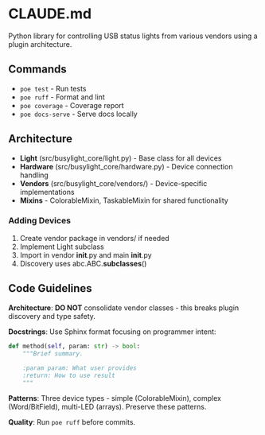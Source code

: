 # CLAUDE.md

Python library for controlling USB status lights from various vendors using a plugin architecture.

## Commands
- `poe test` - Run tests
- `poe ruff` - Format and lint
- `poe coverage` - Coverage report
- `poe docs-serve` - Serve docs locally

## Architecture
- **Light** (src/busylight_core/light.py) - Base class for all devices
- **Hardware** (src/busylight_core/hardware.py) - Device connection handling
- **Vendors** (src/busylight_core/vendors/) - Device-specific implementations
- **Mixins** - ColorableMixin, TaskableMixin for shared functionality

### Adding Devices
1. Create vendor package in vendors/ if needed  
2. Implement Light subclass
3. Import in vendor __init__.py and main __init__.py
4. Discovery uses abc.ABC.__subclasses__()

## Code Guidelines

**Architecture**: **DO NOT** consolidate vendor classes - this breaks plugin discovery and type safety.

**Docstrings**: Use Sphinx format focusing on programmer intent:
```python
def method(self, param: str) -> bool:
    """Brief summary.
    
    :param param: What user provides
    :return: How to use result
    """
```

**Patterns**: Three device types - simple (ColorableMixin), complex (Word/BitField), multi-LED (arrays). Preserve these patterns.

**Quality**: Run `poe ruff` before commits.